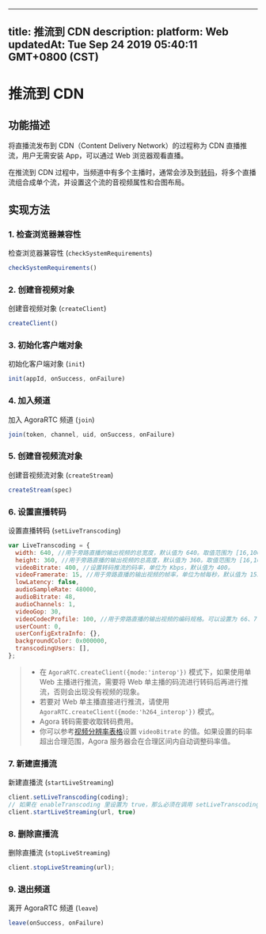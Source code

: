 
---
title: 推流到 CDN
description: 
platform: Web
updatedAt: Tue Sep 24 2019 05:40:11 GMT+0800 (CST)
---
# 推流到 CDN
## 功能描述

将直播流发布到 CDN（Content Delivery Network）的过程称为 CDN 直播推流，用户无需安装 App，可以通过 Web 浏览器观看直播。

在推流到 CDN 过程中，当频道中有多个主播时，通常会涉及到[转码](https://docs.agora.io/cn/Agora%20Platform/terms?platform=All%20Platforms#转码)，将多个直播流组合成单个流，并设置这个流的音视频属性和合图布局。



## 实现方法

### 1. 检查浏览器兼容性

检查浏览器兼容性 \(`checkSystemRequirements`\)

```javascript
checkSystemRequirements()
```

### 2. 创建音视频对象

创建音视频对象 \(`createClient`\)

```javascript
createClient()
```

### 3. 初始化客户端对象

初始化客户端对象 \(`init`\)

```javascript
init(appId, onSuccess, onFailure)
```

### 4. 加入频道

加入 AgoraRTC 频道 \(`join`\)

```javascript
join(token, channel, uid, onSuccess, onFailure)
```

### 5. 创建音视频流对象

创建音视频流对象 \(`createStream`\)

```javascript
createStream(spec)
```

### 6. 设置直播转码

设置直播转码 \(`setLiveTranscoding`\)

```javascript
var LiveTranscoding = {
  width: 640, //用于旁路直播的输出视频的总宽度，默认值为 640。取值范围为 [16,10000]。
  height: 360, //用于旁路直播的输出视频的总高度，默认值为 360。取值范围为 [16,10000]。
  videoBitrate: 400, //设置转码推流的码率，单位为 Kbps，默认值为 400。
  videoFramerate: 15, //用于旁路直播的输出视频的帧率，单位为帧每秒，默认值为 15。取值范围为 [1,30]。服务器会将高于 30 的帧率设置改为 30。
  lowLatency: false,
  audioSampleRate: 48000,
  audioBitrate: 48,
  audioChannels: 1,
  videoGop: 30,
  videoCodecProfile: 100, //用于旁路直播的输出视频的编码规格。可以设置为 66、77 或 100。如果设置其他值，Agora 会统一设为默认值 100。
  userCount: 0,
  userConfigExtraInfo: {},
  backgroundColor: 0x000000,
  transcodingUsers: [],
};
```

> - 在 `AgoraRTC.createClient({mode:'interop'})` 模式下，如果使用单 Web 主播进行推流，需要将 Web 单主播的码流进行转码后再进行推流，否则会出现没有视频的现象。
> - 若要对 Web 单主播直接进行推流，请使用 `AgoraRTC.createClient({mode:'h264_interop'})` 模式。
> - Agora 转码需要收取转码费用。
> - 你可以参考[视频分辨率表格](https://docs.agora.io/cn/Audio%20Broadcast/cn/Video/API%20Reference/web/v2.9.0/interfaces/agorartc.videoencoderconfiguration.html?transId=2.9.0#bitrate)设置 `videoBitrate` 的值。如果设置的码率超出合理范围，Agora 服务器会在合理区间内自动调整码率值。

### 7. 新建直播流

新建直播流 \(`startLiveStreaming`\)

```javascript
client.setLiveTranscoding(coding);
// 如果在 enableTranscoding 里设置为 true，那么必须在调用 setLiveTranscoding 之后再调用 startLiveStreaming。
client.startLiveStreaming(url, true)
```

### 8. 删除直播流

删除直播流 \(`stopLiveStreaming`\)

```javascript
client.stopLiveStreaming(url);
```

### 9. 退出频道

离开 AgoraRTC 频道 \(`leave`\)

```javascript
leave(onSuccess, onFailure)
```
